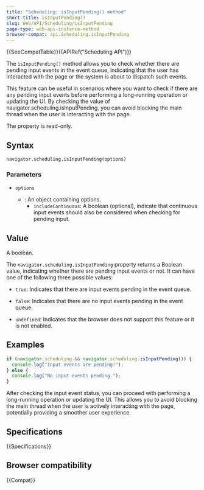```yaml
---
title: "Scheduling: isInputPending() method"
short-title: isInputPending()
slug: Web/API/Scheduling/isInputPending
page-type: web-api-instance-method
browser-compat: api.Scheduling.isInputPending
---
```


{{SeeCompatTable}}{{APIRef("Scheduling API")}}

The `isInputPending()` method allows you to check whether there are pending input events in the event queue, indicating that the user has interacted with the page or the system is about to dispatch such events.

This feature can be useful in scenarios where you want to check if there are any pending input events before performing a long-running operation or updating the UI. By checking the value of navigator.scheduling.isInputPending, you can avoid blocking the main thread when the user is interacting with the page.

The property is read-only.

## Syntax

```js-nolint
navigator.scheduling.isInputPending(options)
```

### Parameters

- `options`

  - : An object containing options.
    - `includeContinuous`: A boolean (optional), indicate that continuous input events should also be considered when checking for pending input.

## Value

A boolean.

The `navigator.scheduling.isInputPending` property returns a Boolean value, indicating whether there are pending input events or not. It can have one of the following three possible values:

- `true`: Indicates that there are input events pending in the event queue.

- `false`: Indicates that there are no input events pending in the event queue.

- `undefined`: Indicates that the browser does not support this feature or it is not enabled.

## Examples

```js
if (navigator.scheduling && navigator.scheduling.isInputPending()) {
  console.log("Input events are pending!");
} else {
  console.log("No input events pending.");
}
```

After checking the input event status, you can proceed with performing a long-running operation or updating the UI. This allows you to avoid blocking the main thread when the user is actively interacting with the page, potentially providing a smoother user experience.

## Specifications

{{Specifications}}

## Browser compatibility

{{Compat}}
